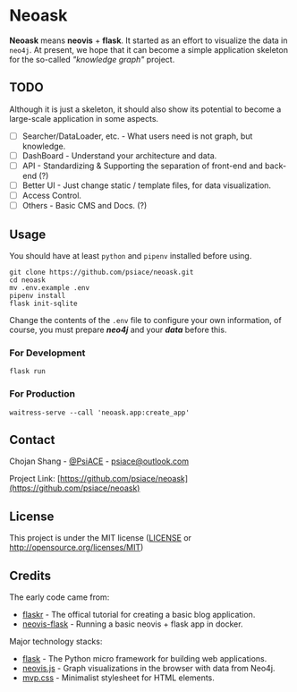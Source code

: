 # Neoask

**Neoask** means **neovis** + **flask**. It started as an effort to visualize the data in `neo4j`.
At present, we hope that it can become a simple application skeleton for the so-called _"knowledge graph"_ project.

## TODO

Although it is just a skeleton, it should also show its potential to become a large-scale application in some aspects.

- [ ] Searcher/DataLoader, etc. - What users need is not graph, but knowledge.
- [ ] DashBoard - Understand your architecture and data.
- [ ] API - Standardizing & Supporting the separation of front-end and back-end (?)
- [ ] Better UI - Just change static / template files, for data visualization.
- [ ] Access Control.
- [ ] Others - Basic CMS and Docs. (?)

## Usage

You should have at least `python` and `pipenv` installed before using.

```shell
git clone https://github.com/psiace/neoask.git
cd neoask
mv .env.example .env
pipenv install
flask init-sqlite
```

Change the contents of the `.env` file to configure your own information, of course, you must prepare _**neo4j**_ and your _**data**_ before this.

### For Development

```shell
flask run
```

### For Production

```shell
waitress-serve --call 'neoask.app:create_app'
```

## Contact

Chojan Shang - [@PsiACE](https://github.com/psiace) - <psiace@outlook.com>

Project Link: [https://github.com/psiace/neoask](https://github.com/psiace/neoask)

## License

This project is under the MIT license ([LICENSE](./LICENSE) or <http://opensource.org/licenses/MIT>)

## Credits

The early code came from:

- [flaskr](https://flask.palletsprojects.com/en/1.1.x/tutorial) - The offical tutorial for creating a basic blog application.
- [neovis-flask](https://github.com/aguinaldoabbj/neovis-flask) - Running a basic neovis + flask app in docker.

Major technology stacks:

- [flask](https://flask.palletsprojects.com) - The Python micro framework for building web applications.
- [neovis.js](https://github.com/neo4j-contrib/neovis.js) - Graph visualizations in the browser with data from Neo4j.
- [mvp.css](https://github.com/andybrewer/mvp) - Minimalist stylesheet for HTML elements.
